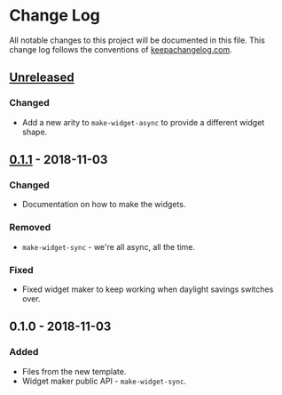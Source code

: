 # Change Log
All notable changes to this project will be documented in this file. This change log follows the conventions of [keepachangelog.com](http://keepachangelog.com/).

## [Unreleased]
### Changed
- Add a new arity to `make-widget-async` to provide a different widget shape.

## [0.1.1] - 2018-11-03
### Changed
- Documentation on how to make the widgets.

### Removed
- `make-widget-sync` - we're all async, all the time.

### Fixed
- Fixed widget maker to keep working when daylight savings switches over.

## 0.1.0 - 2018-11-03
### Added
- Files from the new template.
- Widget maker public API - `make-widget-sync`.

[Unreleased]: https://github.com/your-name/evovlefn/compare/0.1.1...HEAD
[0.1.1]: https://github.com/your-name/evovlefn/compare/0.1.0...0.1.1
